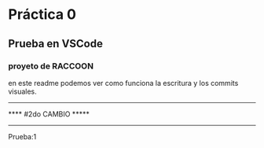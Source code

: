  # Práctica 0

## Prueba en VSCode
### proyeto de RACCOON 

en este readme podemos ver como funciona la escritura y los commits visuales.

*************************************
****         #2do CAMBIO        *****
*************************************

Prueba:1